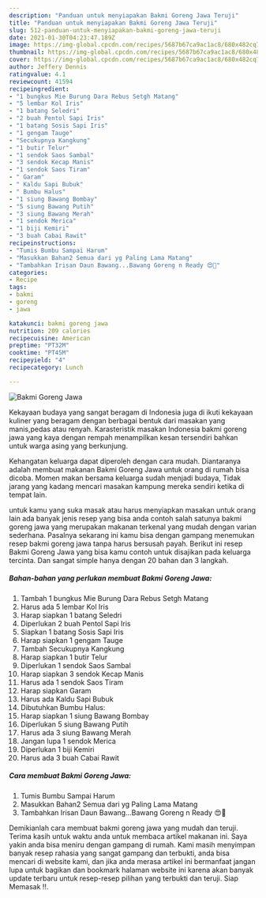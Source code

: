 ```yaml
---
description: "Panduan untuk menyiapakan Bakmi Goreng Jawa Teruji"
title: "Panduan untuk menyiapakan Bakmi Goreng Jawa Teruji"
slug: 512-panduan-untuk-menyiapakan-bakmi-goreng-jawa-teruji
date: 2021-01-30T04:23:47.189Z
image: https://img-global.cpcdn.com/recipes/5687b67ca9ac1ac8/680x482cq70/bakmi-goreng-jawa-foto-resep-utama.jpg
thumbnail: https://img-global.cpcdn.com/recipes/5687b67ca9ac1ac8/680x482cq70/bakmi-goreng-jawa-foto-resep-utama.jpg
cover: https://img-global.cpcdn.com/recipes/5687b67ca9ac1ac8/680x482cq70/bakmi-goreng-jawa-foto-resep-utama.jpg
author: Jeffery Dennis
ratingvalue: 4.1
reviewcount: 41594
recipeingredient:
- "1 bungkus Mie Burung Dara Rebus Setgh Matang"
- "5 lembar Kol Iris"
- "1 batang Seledri"
- "2 buah Pentol Sapi Iris"
- "1 batang Sosis Sapi Iris"
- "1 gengam Tauge"
- "Secukupnya Kangkung"
- "1 butir Telur"
- "1 sendok Saos Sambal"
- "3 sendok Kecap Manis"
- "1 sendok Saos Tiram"
- " Garam"
- " Kaldu Sapi Bubuk"
- " Bumbu Halus"
- "1 siung Bawang Bombay"
- "5 siung Bawang Putih"
- "3 siung Bawang Merah"
- "1 sendok Merica"
- "1 biji Kemiri"
- "3 buah Cabai Rawit"
recipeinstructions:
- "Tumis Bumbu Sampai Harum"
- "Masukkan Bahan2 Semua dari yg Paling Lama Matang"
- "Tambahkan Irisan Daun Bawang...Bawang Goreng n Ready 😍💯"
categories:
- Recipe
tags:
- bakmi
- goreng
- jawa

katakunci: bakmi goreng jawa 
nutrition: 209 calories
recipecuisine: American
preptime: "PT32M"
cooktime: "PT45M"
recipeyield: "4"
recipecategory: Lunch

---
```



![Bakmi Goreng Jawa](https://img-global.cpcdn.com/recipes/5687b67ca9ac1ac8/680x482cq70/bakmi-goreng-jawa-foto-resep-utama.jpg)

Kekayaan budaya yang sangat beragam di Indonesia juga di ikuti kekayaan kuliner yang beragam dengan berbagai bentuk dari masakan yang manis,pedas atau renyah. Karasteristik masakan Indonesia bakmi goreng jawa yang kaya dengan rempah menampilkan kesan tersendiri bahkan untuk warga asing yang berkunjung.


Kehangatan keluarga dapat diperoleh dengan cara mudah. Diantaranya adalah membuat makanan Bakmi Goreng Jawa untuk orang di rumah bisa dicoba. Momen makan bersama keluarga sudah menjadi budaya, Tidak jarang yang kadang mencari masakan kampung mereka sendiri ketika di tempat lain.



untuk kamu yang suka masak atau harus menyiapkan masakan untuk orang lain ada banyak jenis resep yang bisa anda contoh salah satunya bakmi goreng jawa yang merupakan makanan terkenal yang mudah dengan varian sederhana. Pasalnya sekarang ini kamu bisa dengan gampang menemukan resep bakmi goreng jawa tanpa harus bersusah payah.
Berikut ini resep Bakmi Goreng Jawa yang bisa kamu contoh untuk disajikan pada keluarga tercinta. Dan sangat simple hanya dengan 20 bahan dan 3 langkah.


<!--inarticleads1-->

##### Bahan-bahan yang perlukan membuat Bakmi Goreng Jawa:

1. Tambah 1 bungkus Mie Burung Dara Rebus Setgh Matang
1. Harus ada 5 lembar Kol Iris
1. Harap siapkan 1 batang Seledri
1. Diperlukan 2 buah Pentol Sapi Iris
1. Siapkan 1 batang Sosis Sapi Iris
1. Harap siapkan 1 gengam Tauge
1. Tambah Secukupnya Kangkung
1. Harap siapkan 1 butir Telur
1. Diperlukan 1 sendok Saos Sambal
1. Harap siapkan 3 sendok Kecap Manis
1. Harus ada 1 sendok Saos Tiram
1. Harap siapkan  Garam
1. Harus ada  Kaldu Sapi Bubuk
1. Dibutuhkan  Bumbu Halus:
1. Harap siapkan 1 siung Bawang Bombay
1. Diperlukan 5 siung Bawang Putih
1. Harus ada 3 siung Bawang Merah
1. Jangan lupa 1 sendok Merica
1. Diperlukan 1 biji Kemiri
1. Harus ada 3 buah Cabai Rawit




<!--inarticleads2-->

##### Cara membuat  Bakmi Goreng Jawa:

1. Tumis Bumbu Sampai Harum
1. Masukkan Bahan2 Semua dari yg Paling Lama Matang
1. Tambahkan Irisan Daun Bawang...Bawang Goreng n Ready 😍💯




Demikianlah cara membuat bakmi goreng jawa yang mudah dan teruji. Terima kasih untuk waktu anda untuk membaca artikel makanan ini. Saya yakin anda bisa meniru dengan gampang di rumah. Kami masih menyimpan banyak resep rahasia yang sangat gampang dan terbukti, anda bisa mencari di website kami, dan jika anda merasa artikel ini bermanfaat jangan lupa untuk bagikan dan bookmark halaman website ini karena akan banyak update terbaru untuk resep-resep pilihan yang terbukti dan teruji. Siap Memasak !!. 
